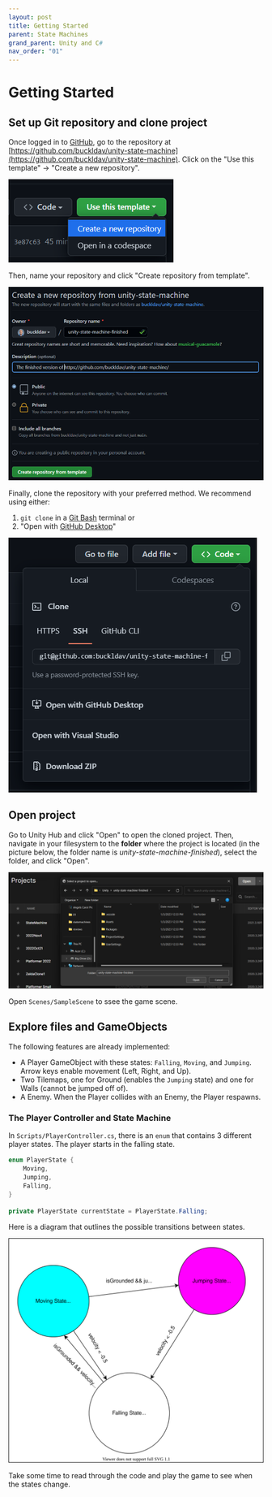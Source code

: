 ```yaml
---
layout: post
title: Getting Started
parent: State Machines
grand_parent: Unity and C#
nav_order: "01"
---
```


# Getting Started

## Set up Git repository and clone project

Once logged in to [GitHub](https://github.com), go to the repository at [https://github.com/buckldav/unity-state-machine](https://github.com/buckldav/unity-state-machine). Click on the "Use this template" → "Create a new repository".

![Git Template Create](/assets/images/unity/statemachines/gittemplate.png)

Then, name your repository and click "Create repository from template".

![Git repo create](/assets/images/unity/statemachines/createrepo.png)

Finally, clone the repository with your preferred method. We recommend using either:

1. `git clone` in a [Git Bash](https://git-scm.com/downloads) terminal or
2. "Open with [GitHub Desktop](https://desktop.github.com/)"

![Git repo clone](/assets/images/unity/statemachines/clonerepo.png)

## Open project

Go to Unity Hub and click "Open" to open the cloned project. Then, navigate in your filesystem to the **folder** where the project is located (in the picture below, the folder name is _unity-state-machine-finished_), select the folder, and click "Open".

![Hub Open](/assets/images/unity/statemachines/hubopen.png)

Open `Scenes/SampleScene` to ssee the game scene.

## Explore files and GameObjects

The following features are already implemented:

- A Player GameObject with these states: `Falling`, `Moving`, and `Jumping`. Arrow keys enable movement (Left, Right, and Up).
- Two Tilemaps, one for Ground (enables the `Jumping` state) and one for Walls (cannot be jumped off of).
- A Enemy. When the Player collides with an Enemy, the Player respawns.

### The Player Controller and State Machine

In `Scripts/PlayerController.cs`, there is an `enum` that contains 3 different player states. The player starts in the falling state.

```cs
enum PlayerState {
    Moving,
    Jumping,
    Falling,
}

private PlayerState currentState = PlayerState.Falling;
```

Here is a diagram that outlines the possible transitions between states.

![Player state machine](/assets/images/unity/statemachines/player.drawio.svg)

Take some time to read through the code and play the game to see when the states change.
